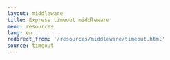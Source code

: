 ```yaml
---
layout: middleware
title: Express timeout middleware
menu: resources
lang: en
redirect_from: '/resources/middleware/timeout.html'
source: timeout
---
```

